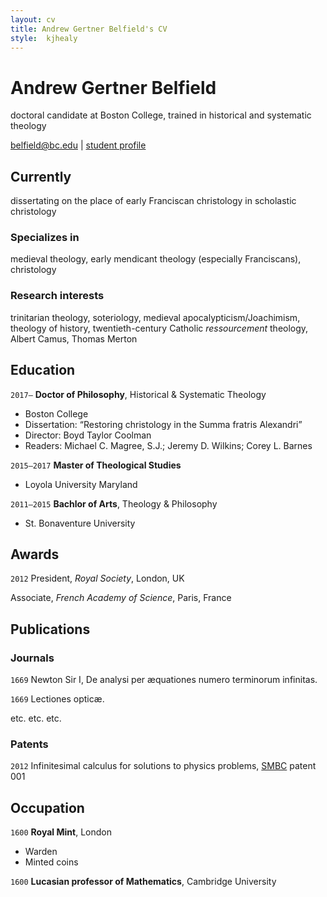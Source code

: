 ```yaml
---
layout: cv
title: Andrew Gertner Belfield's CV
style:  kjhealy
---
```

# Andrew Gertner Belfield
doctoral candidate at Boston College, trained in historical and systematic theology

<div id="webaddress">
<a href="belfield@bc.edu">belfield@bc.edu</a>
| <a href="https://www.bc.edu/content/bc-web/schools/mcas/departments/theology/people/grad-students/andrew-belfield.html">student profile</a>
</div>


## Currently

dissertating on the place of early Franciscan christology in scholastic christology

### Specializes in

medieval theology, early mendicant theology (especially Franciscans), christology


### Research interests

trinitarian theology, soteriology, medieval apocalypticism/Joachimism, theology of history, twentieth-century Catholic *ressourcement* theology, Albert Camus, Thomas Merton


## Education

`2017–`
__Doctor of Philosophy__, Historical & Systematic Theology

- Boston College
- Dissertation:	“Restoring christology in the Summa fratris Alexandri”
- Director:	Boyd Taylor Coolman
- Readers:	Michael C. Magree, S.J.; Jeremy D. Wilkins; Corey L. Barnes

`2015–2017`
__Master of Theological Studies__

- Loyola University Maryland

`2011–2015`
__Bachlor of Arts__, Theology & Philosophy

- St. Bonaventure University



## Awards

`2012`
President, *Royal Society*, London, UK

Associate, *French Academy of Science*, Paris, France



## Publications

<!-- A list is also available [online](http://scholar.google.co.uk/citations?user=LTOTl0YAAAAJ) -->

### Journals

`1669`
Newton Sir I, De analysi per æquationes numero terminorum infinitas. 

`1669`
Lectiones opticæ.

etc. etc. etc.

### Patents

`2012`
Infinitesimal calculus for solutions to physics problems, [SMBC](http://www.techdirt.com/articles/20121011/09312820678/if-patents-had-been-around-time-newton.shtml) patent 001


## Occupation

`1600`
__Royal Mint__, London

- Warden
- Minted coins

`1600`
__Lucasian professor of Mathematics__, Cambridge University



<!-- ### Footer

Last updated: May 2013 -->


